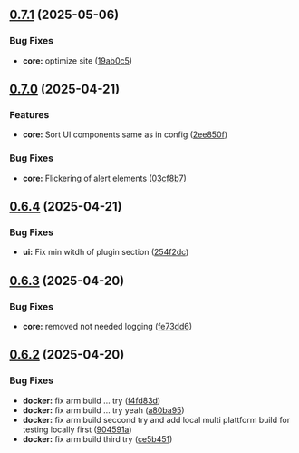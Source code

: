 ## [0.7.1](https://github.com/wuast94/linkus/compare/v0.7.0...v0.7.1) (2025-05-06)


### Bug Fixes

* **core:** optimize site ([19ab0c5](https://github.com/wuast94/linkus/commit/19ab0c549345600a039fcf223b4ce3fe4af58d7e))

## [0.7.0](https://github.com/wuast94/linkus/compare/v0.6.4...v0.7.0) (2025-04-21)


### Features

* **core:** Sort UI components same as in config ([2ee850f](https://github.com/wuast94/linkus/commit/2ee850ffa89783058383cbb03782b0ff4297c8b9))


### Bug Fixes

* **core:** Flickering of alert elements ([03cf8b7](https://github.com/wuast94/linkus/commit/03cf8b7f60a13633cebeeda749e51667e25c5672))

## [0.6.4](https://github.com/wuast94/linkus/compare/v0.6.3...v0.6.4) (2025-04-21)


### Bug Fixes

* **ui:** Fix min witdh of plugin section ([254f2dc](https://github.com/wuast94/linkus/commit/254f2dcbcfc28bf8f1ce9aa31eb88110683aa242))

## [0.6.3](https://github.com/wuast94/linkus/compare/v0.6.2...v0.6.3) (2025-04-20)


### Bug Fixes

* **core:** removed not needed logging ([fe73dd6](https://github.com/wuast94/linkus/commit/fe73dd69a56d6e5d12831ea66413f3b8715da38f))

## [0.6.2](https://github.com/wuast94/linkus/compare/v0.6.1...v0.6.2) (2025-04-20)


### Bug Fixes

* **docker:** fix arm build … try ([f4fd83d](https://github.com/wuast94/linkus/commit/f4fd83d615a40be4bebe2f26162385b5455efe95))
* **docker:** fix arm build … try yeah ([a80ba95](https://github.com/wuast94/linkus/commit/a80ba953eec306edefcdf0c7ddbf807ad366984f))
* **docker:** fix arm build seccond try and add local multi plattform build for testing locally first ([904591a](https://github.com/wuast94/linkus/commit/904591ac9e78d1a95f46db413526b5e1a3a3cce6))
* **docker:** fix arm build third try ([ce5b451](https://github.com/wuast94/linkus/commit/ce5b451da283c831db9419ef9a201eb15196af21))

